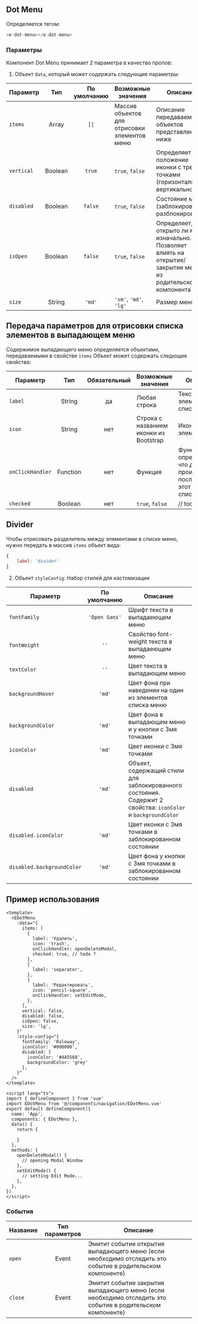 ## Dot Menu
Определяется тегом:
````javascript
<e-dot-menu></e-dot-menu>
````

### Параметры
Компонент Dot Menu принимает 2 параметра в качество пропов:
1. Объект `data`, который может содержать следующие параметры:

| Параметр         |   Тип   | По умолчанию | Возможные значения                           | Описание                                                                                                       |
|------------------|:-------:|:------------:|----------------------------------------------|----------------------------------------------------------------------------------------------------------------|
| ``items``        |  Array  |    ``[]``    | Массив объектов для отрисовки элементов меню | Описание передаваемых объектов представлено ниже                                                               |
| ``vertical``     | Boolean |   ``true``   | ``true``, ``false``                          | Определяет положение иконки с тремя точками (горизонтальное/вертикальное)                                      |
| ``disabled``     | Boolean |  ``false``   | ``true``, ``false``                          | Состояние меню (заблокировано/разблокировано)                                                                  |
| ``isOpen``       | Boolean |  ``false``   | ``true``, ``false``                          | Определяет, открыто ли меню изначально. Позволяет влиять на открытие/закрытие меню из родительского компонента |
| ``size``         | String  |   ``'md'``   | ``'sm'``, ``'md'``, ``'lg'``                 | Размер меню                                                                                                    |

## Передача параметров для отрисовки списка элементов в выпадающем меню
Содержимое выпадающего меню определяется объектами, передаваемыми в свойстве `items` 
Объект может содержать следющие свойства: 

| Параметр           |   Тип    | Обязательный | Возможные значения                     | Описание                                                                      |
|--------------------|:--------:|:------------:|----------------------------------------|-------------------------------------------------------------------------------|
| ``label``          |  String  |      да      | Любая строка                           | Текст элемента списка                                                         |
| ``icon``           |  String  |     нет      | Строка с названием иконки из Bootstrap | Иконка элемента                                                               |
| ``onClickHandler`` | Function |     нет      | Функция                                | Функция, определяющая что должно проийзоти после клика на этот элемент списка |
| ``checked``        | Boolean  |     нет      | ``true``, ``false``                    | // todo                                                                       |


## Divider
Чтобы отрисовать разделитель между элементами в списке меню, нужно передать в массив `items` объект вида:
````javascript
{
    label: 'divider'
}
````

2. Объект `styleConfig`: Набор стилей для кастомизации

| Параметр                     |  По умолчанию   | Описание                                                                                                      |
|------------------------------|:---------------:|---------------------------------------------------------------------------------------------------------------|
| ``fontFamily``               | ``'Open Sans'`` | Шрифт текста в выпадаеющем меню                                                                               |
| ``fontWeight``               |     ``''``      | Свойство font-weight текста в выпадаеющем меню                                                                |
| ``textColor``                |     ``''``      | Цвет текста в выпадающем меню                                                                                 |
| ``backgroundHover``          |    ``'md'``     | Цвет фона при наведении на один из элементов списка меню                                                      |
| ``backgroundColor``          |    ``'md'``     | Цвет фона в выпадающем меню и у кнопки с 3мя точками                                                          |
| ``iconColor``                |    ``'md'``     | Цвет иконки с 3мя точками                                                                                     |
| ``disabled``                 |    ``'md'``     | Объект, содержащий стили для заблокированного состояния. Содержит 2 свойства: `iconColor` и `backgroundColor` |
| ``disabled.iconColor``       |    ``'md'``     | Цвет иконки с 3мя точками в заблокированном состоянии                                                         |
| ``disabled.backgroundColor`` |    ``'md'``     | Цвет фона у кнопки с 3мя точками в заблокированном состоянии                                                  |

## Пример использования
````vue
<template>
  <EDotMenu
    :data="{
      items: [
        {
          label: 'Удалить',
          icon: 'trash',
          onClickHandler: openDeleteModal,
          checked: true, // todo ? 
        },
        {
          label: 'separator', 
        },
        {
          label: 'Редактировать',
          icon: 'pencil-square',
          onClickHandler: setEditMode,
        },
      ],
      vertical: false,
      disabled: false,
      isOpen: false,
      size: 'lg',
    }"
    :style-config="{
      fontFamily: 'Raleway',
      iconColor: '#000000',
      disabled: {
        iconColor: '#4A5568',
        backgroundColor: 'grey'
      },
    }"
  />
</template>

<script lang="ts">
import { defineComponent } from 'vue'
import EDotMenu from '@/components/navigation/EDotMenu.vue'
export default defineComponent({
  name: 'App',
  components: { EDotMenu },
  data() {
    return {
      
    }
  },
  methods: {
    openDeleteModal() {
      // opening Modal Window
    },
    setEditMode() {
      // setting Edit Mode...
    },
  },
})
</script>
````

### События

| Название              | Тип параметров | Описание                                                                                                     |
|-----------------------|:--------------:|--------------------------------------------------------------------------------------------------------------|
| ``open``              |     Event      | Эмитит событие открытия выпадающего меню (если необходимо отследить это событие в родительском компоненте)   |
| ``close``             |     Event      | Эмитит событие закрытия выпадающего меню (если необходимо отследить это событие в родительском компоненте)   |


